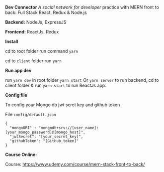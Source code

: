 **Dev Connector**
*A social network for developer*
practice with MERN front to back: Full Stack React, Redux & Node.js

**Backend:**
NodeJs, ExpressJS

**Frontend:**
ReactJs, Redux

**Install**

cd to root folder run command `yarn`

cd to `client` folder run `yarn`

**Run app dev**

run `yarn dev` in root folder `yarn start` Or `yarn server` to run backend, cd to client folder & run `yarn start` to run ReactJs app.

**Config file**

To config your Mongo db jwt scret key and github token

File `config/default.json`
```
{
  "mongoURI" : "mongodb+srv://[user_name]:[your_mongo_password]@[mongo_host]",
  "jwtSecret": "[your_secret_key]",
  "githubToken": "[GitHub_token]"
}
```


**Course Online:**

Course: https://www.udemy.com/course/mern-stack-front-to-back/
